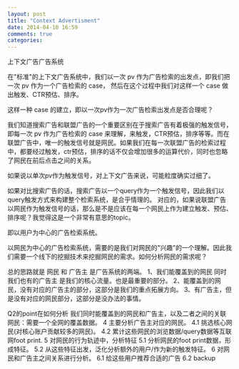 ```yaml
---
layout: post
title: "Context Advertisment"
date: 2014-04-10 16:59
comments: true
categories: 
---
```


上下文广告广告系统

在"标准"的上下文广告系统中，我们以一次 pv 作为广告检索的出发点，即我们把一次 pv 作为一个广告检索的 case， 然后在这个过程中我们对这样一个 case 做出触发、CTR预估、排序。

这样一种 case 的建立，即以一次pv作为一次广告检索出发点是否合理呢？

我们知道搜索广告和联盟广告的一个重要区别在于搜索广告有着极强的触发信号，即每一次 pv 作为广告检索的 case 来理解，来触发，CTR预估，排序等等。而在联盟广告中，唯一的触发信号就是网民。如果我们在每一次联盟广告的检索过程中，都要经过触发，ctr预估，排序的话不仅会增加很多的运算代价，同时也忽略了网民在前后点击之间的关系。

如果说以单次pv作为触发信号，对上下文广告来说，可能粒度确实过细了。

如果对比搜索广告的话，搜索广告以一个query作为一个触发信号，因此我们以query触发方式来构建整个检索系统，是合乎情理的。
对应的，如果说联盟广告以网民作为触发信号的话，那么是不是应该在每一个网民上作为建立触发、预估、排序呢？我觉得这是一个非常有意思的topic。

即以用户为中心的广告检索系统。

以网民为中心的广告检索系统，需要的是我们对网民的"兴趣"的一个理解。因此我们需要一个线下的挖掘技术来挖掘网民的需求。如何分析网民的需求呢？

总的思路就是 网民 和 广告主 是广告系统的两端。
1、我们能覆盖到的网民 同时我们也有的广告主 是我们的核心流量。也是最重要的部分。
2、能覆盖到的网民，没有对应的广告主的部分，这部分是我们的重点拓展方向。
3、有广告主，但是没有对应的网民部分，这部分是没办法的事情。

Q2的point在如何分析 我们同时能覆盖到的网民和广告主，以及二者之间的关联
网民：需要一个全网的覆盖数据。
4 主要分析广告主对应的网民。
	4.1 挑选核心网民(对核心账户贡献较多的网民)。
	4.2 累计这些网民的浏览数据/query数据等互联网foot print.
5 对网民的行为轨迹中，分析特征
	5.1 分析网民的foot print数据，形成特征。
	5.2 从这些特征出发，泛化分析额外的用户/作为新的触发特征。
6 对网民和广告主之间关系进行分析。
	6.1 给这些用户推荐合适的广告
	6.2 backup
